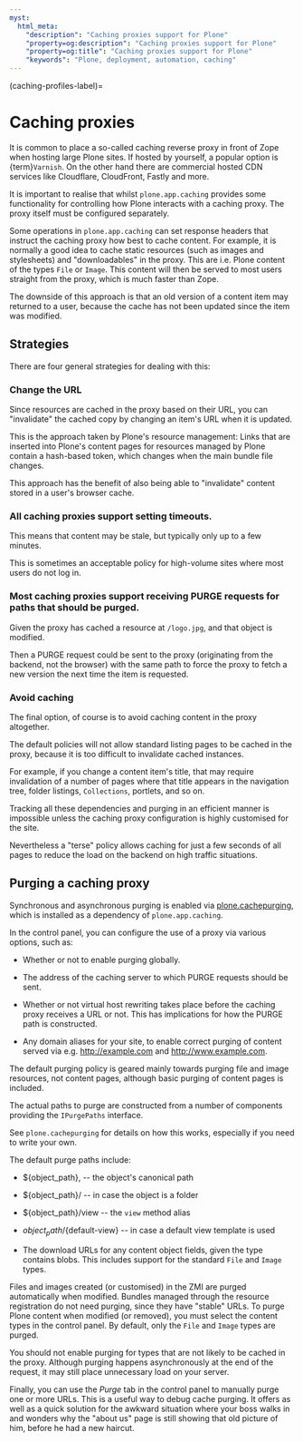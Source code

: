 ```yaml
---
myst:
  html_meta:
    "description": "Caching proxies support for Plone"
    "property=og:description": "Caching proxies support for Plone"
    "property=og:title": "Caching proxies support for Plone"
    "keywords": "Plone, deployment, automation, caching"
---
```


(caching-profiles-label)=
# Caching proxies

It is common to place a so-called caching reverse proxy in front of Zope when hosting large Plone sites.
If hosted by yourself, a popular option is {term}`Varnish`.
On the other hand there are commercial hosted CDN services like Cloudflare, CloudFront, Fastly and more.

It is important to realise that whilst `plone.app.caching` provides some functionality for controlling how Plone interacts with a caching proxy.
The proxy itself must be configured separately.

Some operations in `plone.app.caching` can set response headers that instruct the caching proxy how best to cache content.
For example, it is normally a good idea to cache static resources (such as images and stylesheets) and "downloadables"  in the proxy.
This are i.e. Plone content of the types `File` or `Image`.
This content will then be served to most users straight from the proxy, which is much faster than Zope.

The downside of this approach is that an old version of a content item may returned to a user, because the cache has not been updated since the item was modified.

## Strategies

There are four general strategies for dealing with this:

### Change the URL

Since resources are cached in the proxy based on their URL, you can "invalidate" the cached copy by changing an item's URL when it is updated.

This is the approach taken by Plone's resource management: Links that are inserted into Plone's content pages for resources managed by Plone  contain a hash-based token, which changes when the main bundle file changes.

This approach has the benefit of also being able to "invalidate" content stored in a user's browser cache.

### All caching proxies support setting timeouts.

This means that content may be stale, but typically only up to a few minutes.

This is sometimes an acceptable policy for high-volume sites where most users do not log in.

### Most caching proxies support receiving PURGE requests for paths that should be purged.

Given the proxy has cached a resource at `/logo.jpg`, and that object is modified.

Then a PURGE request could be sent to the proxy (originating from the backend, not the browser) with the same path to force the proxy to fetch a new version the next time the item is requested.

### Avoid caching

The final option, of course is to avoid caching content in the proxy altogether.

The default policies will not allow standard listing pages to be cached in the proxy, because it is too difficult to invalidate cached instances.

For example, if you change a content item's title, that may require invalidation of a number of pages where that title appears in the navigation tree, folder listings, `Collections`, portlets, and so on.

Tracking all these dependencies and purging in an efficient manner is impossible unless the caching proxy configuration is highly customised for the site.

Nevertheless a "terse" policy allows caching for just a few seconds of all pages to reduce the load on the backend on high traffic situations.


## Purging a caching proxy

Synchronous and asynchronous purging is enabled via [plone.cachepurging](https://pypi.org/project/plone.cachepurging), which is installed as a dependency of `plone.app.caching`.

In the control panel, you can configure the use of a proxy via various options, such as:

* Whether or not to enable purging globally.

* The address of the caching server to which PURGE requests should be sent.

* Whether or not virtual host rewriting takes place before the caching proxy receives a URL or not.
  This has implications for how the PURGE path is constructed.

* Any domain aliases for your site, to enable correct purging of content served via e.g. http://example.com and http://www.example.com.

The default purging policy is geared mainly towards purging file and image resources, not content pages, although basic purging of content pages is included.

The actual paths to purge are constructed from a number of components providing the `IPurgePaths` interface.

See `plone.cachepurging` for details on how this works, especially if you need to write your own.

The default purge paths include:

* ${object_path}, -- the object's canonical path

* ${object_path}/ -- in case the object is a folder

* ${object_path}/view -- the `view` method alias

* ${object_path}/${default-view} -- in case a default view template is used

* The download URLs for any content object fields, given the type contains blobs.
This includes support for the standard `File` and  `Image` types.

Files and images created (or customised) in the ZMI are purged automatically when modified.
Bundles managed through the resource registration do not need purging, since they have "stable" URLs.
To purge Plone content when modified (or removed), you must select the content types in the control panel.
By default, only the `File` and `Image` types are purged.

You should not enable purging for types that are not likely to be cached in the proxy.
Although purging happens asynchronously at the end of the request, it may still place unnecessary load on your server.

Finally, you can use the *Purge* tab in the control panel to manually purge one or more URLs.
This is a useful way to debug cache purging.
It offers as well as a quick solution for the awkward situation where your boss walks in and wonders why the "about us" page is still showing that old picture of him, before he had a new haircut.
